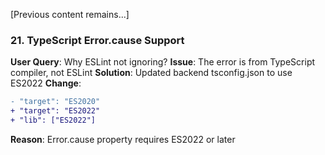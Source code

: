 [Previous content remains...]

### 21. TypeScript Error.cause Support
**User Query**: Why ESLint not ignoring?
**Issue**: The error is from TypeScript compiler, not ESLint
**Solution**: Updated backend tsconfig.json to use ES2022
**Change**:
```diff
- "target": "ES2020"
+ "target": "ES2022"
+ "lib": ["ES2022"]
```
**Reason**: Error.cause property requires ES2022 or later